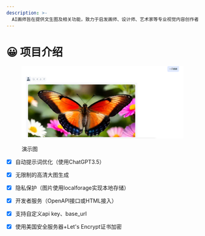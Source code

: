```yaml
---
description: >-
  AI画师旨在提供文生图及相关功能，致力于启发画师、设计师、艺术家等专业视觉内容创作者的灵感，辅助其进行艺术创作，还能为媒体、作者等文字内容创作者提供高质量、高效率的配图。同时为大众用户提供了一个零门槛绘画创作平台，让每个人都能展现个性化格调，享受艺术创作的乐趣。
---
```


# 😀 项目介绍

<figure><img src=".gitbook/assets/QQ拼音截图20240322203130.png" alt=""><figcaption><p>演示图</p></figcaption></figure>

* [x] 自动提示词优化（使用ChatGPT3.5）
* [x] 无限制的高清大图生成
* [x] 隐私保护（图片使用localforage实现本地存储）
* [x] 开发者服务（OpenAPI接口或HTML接入）
* [x] 支持自定义api key、base\_url
* [x] 使用美国安全服务器+Let's Encrypt证书加密



